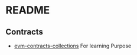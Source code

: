 # README

## Contracts

- [evm-contracts-collections](https://github.com/qdriven/evm-contracts.git) For learning Purpose
